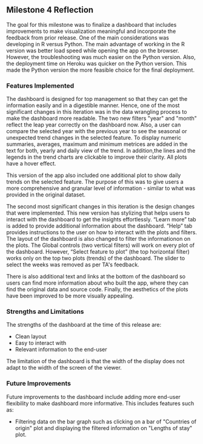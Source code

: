 ## Milestone 4 Reflection

The goal for this milestone was to finalize a dashboard that includes improvements to make visualization meaningful and incorporate the feedback from prior release. One of the main considerations was developing in R versus Python. The main advantage of working in the R version was better load speed while opening the app on the browser. However, the troubleshooting was much easier on the Python version. Also, the deployment time on Heroku was quicker on the Python version. This made the Python version the more feasible choice for the final deployment.

### Features Implemented

The dashboard is designed for top management so that they can get the information easily and in a digestible manner. Hence, one of the most significant changes in this iteration was in the data wrangling process to make the dashboard more readable. The two new filters "year" and "month" reflect the leap year correctly on the dashboard now. Also, a user can compare the selected year with the previous year to see the seasonal or unexpected trend changes in the selected feature. To display numeric summaries, averages, maximum and minimum metrices are added in the text for both, yearly and daily view of the trend. In addition,the lines and the legends in the trend charts are clickable to improve their clarity. All plots have a hover effect.


This version of the app also included one additional plot to show daily trends on the selected feature. The purpose of this was to give users a more comprehensive and granular level of information - similar to what was provided in the original dataset.


The second most significant changes in this iteration is the design changes that were implemented. This new version has stylizing that helps users to interact with the dashboard to get the insights effortlessly. “Learn more” tab is added to provide additional information about the dashboard. “Help” tab provides instructions to the user on how to interact with the plots and filters. The layout of the dashboard is also changed to filter the informationon on the plots. The Global controls (two vertical filters) will work on every plot of the dashboard. However, “Select feature to plot” (the top horizontal filter) works only on the top two plots (trends) of the dashboard. The slider to select the weeks was removed as per TA's feedback.


There is also additional text and links at the bottom of the dashboard so users can find more information about who built the app, where they can find the original data and source code. Finally, the aesthetics of the plots have been improved to be more visually appealing.


### Strengths and Limitations

The strengths of the dashboard at the time of this release are:

* Clean layout
* Easy to interact with
* Relevant information to the end-user

The limitation of the dashboard is that the width of the display does not adapt to the width of the screen of the viewer. 

### Future Improvements

Future improvements to the dashboard include adding more end-user flexibility to make dashboard more informative. This includes features such as:

* Filtering data on the bar graph such as clicking on a bar of  "Countries of origin" plot and displaying the filtered information on "Lengths of stay" plot.

